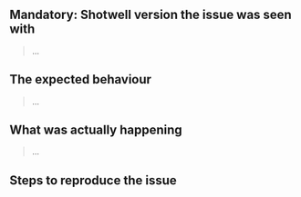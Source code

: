 ## Mandatory: Shotwell version the issue was seen with
> …

## The expected behaviour
> …

## What was actually happening
> …

## Steps to reproduce the issue

